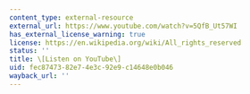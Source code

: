 ```yaml
---
content_type: external-resource
external_url: https://www.youtube.com/watch?v=5QfB_Ut57WI
has_external_license_warning: true
license: https://en.wikipedia.org/wiki/All_rights_reserved
status: ''
title: \[Listen on YouTube\]
uid: fec87473-82e7-4e3c-92e9-c14648e0b046
wayback_url: ''
---
```

